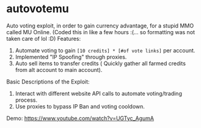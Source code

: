 # autovotemu
Auto voting exploit, in order to gain currency advantage, for a stupid MMO called MU Online.
(Coded this in like a few hours :(... so formatting was not taken care of lol :D)
Features:
 1. Automate voting to gain `[10 credits] * [#of vote links]` per account.
 2. Implemented "IP Spoofing" through proxies.
 3. Auto sell items to transfer credits ( Quickly gather all farmed credits from alt account to main account).
 
Basic Descriptions of the Exploit:
 1. Interact with different website API calls to automate voting/trading process.
 2. Use proxies to bypass IP Ban and voting cooldown.
 
Demo: https://www.youtube.com/watch?v=UGTyc_AgumA

